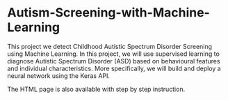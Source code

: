 # Autism-Screening-with-Machine-Learning
This project we detect Childhood Autistic Spectrum Disorder Screening using Machine Learning.
In this project, we will use supervised learning to diagnose Autistic Spectrum Disorder (ASD) based on behavioural features and individual characteristics. 
More specifically, we will build and deploy a neural network using the Keras API.

The HTML page is also available with step by step instruction.
